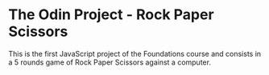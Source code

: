 # The Odin Project - Rock Paper Scissors
This is the first JavaScript project of the Foundations course and consists in a 5 rounds game of Rock Paper Scissors against a computer. 